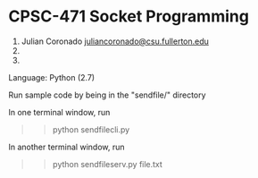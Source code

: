 # CPSC-471 Socket Programming

1. Julian Coronado juliancoronado@csu.fullerton.edu
2.
3.

Language: Python (2.7)

Run sample code by being in the "sendfile/" directory

In one terminal window, run
>> python sendfilecli.py

In another terminal window, run
>> python sendfileserv.py file.txt

